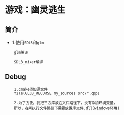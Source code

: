 # 游戏：幽灵逃生

## 简介

- 1.使用`SDL3`和`glm`
```
    glm编译

    SDL3_mixer编译
```


## Debug
```
    1.cmake添加源文件
    file(GLOB_RECURSE my_sources src/*.cpp)

    2.为了方便，我把三方库放在文件路径下，没有添加环境变量，
    所以，在可执行文件路径下需要放置库文件.dll(windows环境)
```